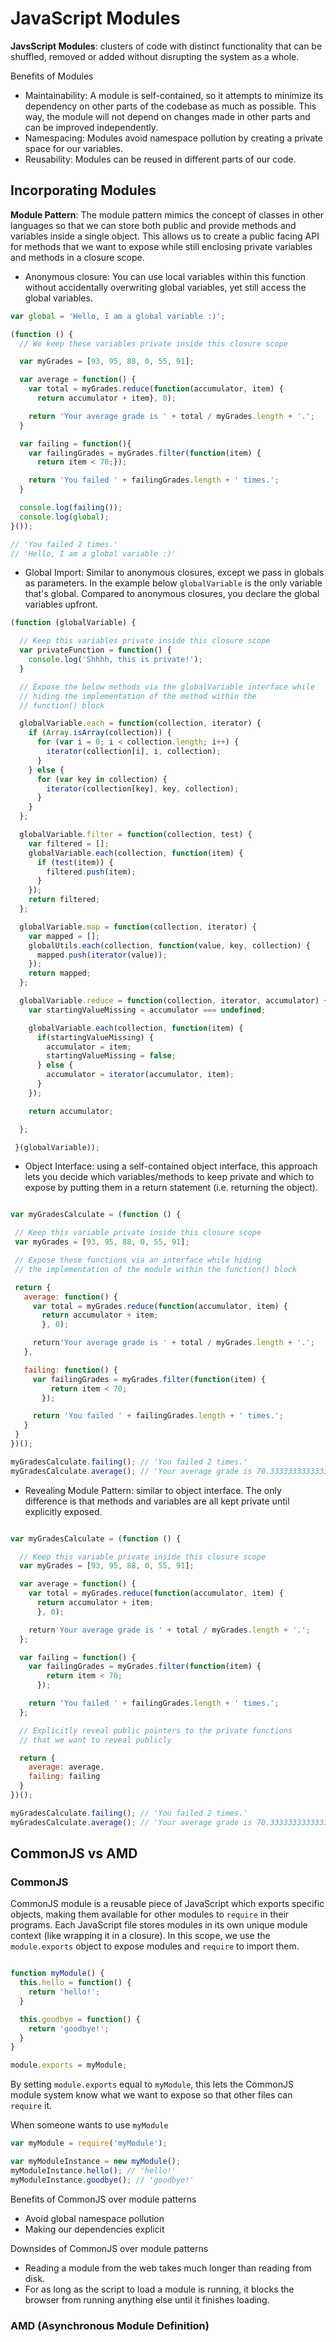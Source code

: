# JavaScript Modules

**JavsScript Modules**: clusters of code with distinct functionality that can be shuffled, removed or added without disrupting the system as a whole.

Benefits of Modules
+ Maintainability: A module is self-contained, so it attempts to minimize its dependency on other parts of the codebase as much as possible. This way, the module will not depend on changes made in other parts and can be improved independently.
+ Namespacing: Modules avoid namespace pollution by creating a private space for our variables.
+ Reusability: Modules can be reused in different parts of our code.

## Incorporating Modules


**Module Pattern**: The module pattern mimics the concept of classes in other languages so that we can store both public and provide methods and variables inside a single object. This allows us to create a public facing API for methods that we want to expose while still enclosing private variables and methods in a closure scope.

+ Anonymous closure: You can use local variables within this function without accidentally overwriting global variables, yet still access the global variables.

```JavaScript
var global = 'Hello, I am a global variable :)';

(function () {
  // We keep these variables private inside this closure scope

  var myGrades = [93, 95, 88, 0, 55, 91];

  var average = function() {
    var total = myGrades.reduce(function(accumulator, item) {
      return accumulator + item}, 0);

    return 'Your average grade is ' + total / myGrades.length + '.';
  }

  var failing = function(){
    var failingGrades = myGrades.filter(function(item) {
      return item < 70;});

    return 'You failed ' + failingGrades.length + ' times.';
  }

  console.log(failing());
  console.log(global);
}());

// 'You failed 2 times.'
// 'Hello, I am a global variable :)'
```

+ Global Import: Similar to anonymous closures, except we pass in globals as parameters. In the example below `globalVariable` is the only variable that's global. Compared to anonymous closures, you declare the global variables upfront.

``` JavaScript
(function (globalVariable) {

  // Keep this variables private inside this closure scope
  var privateFunction = function() {
    console.log('Shhhh, this is private!');
  }

  // Expose the below methods via the globalVariable interface while
  // hiding the implementation of the method within the
  // function() block

  globalVariable.each = function(collection, iterator) {
    if (Array.isArray(collection)) {
      for (var i = 0; i < collection.length; i++) {
        iterator(collection[i], i, collection);
      }
    } else {
      for (var key in collection) {
        iterator(collection[key], key, collection);
      }
    }
  };

  globalVariable.filter = function(collection, test) {
    var filtered = [];
    globalVariable.each(collection, function(item) {
      if (test(item)) {
        filtered.push(item);
      }
    });
    return filtered;
  };

  globalVariable.map = function(collection, iterator) {
    var mapped = [];
    globalUtils.each(collection, function(value, key, collection) {
      mapped.push(iterator(value));
    });
    return mapped;
  };

  globalVariable.reduce = function(collection, iterator, accumulator) {
    var startingValueMissing = accumulator === undefined;

    globalVariable.each(collection, function(item) {
      if(startingValueMissing) {
        accumulator = item;
        startingValueMissing = false;
      } else {
        accumulator = iterator(accumulator, item);
      }
    });

    return accumulator;

  };

 }(globalVariable));
 ```

 + Object Interface: using a self-contained object interface, this approach lets you decide which variables/methods to keep private and which to expose by putting them in a return statement (i.e. returning the object).

 ``` JavaScript

 var myGradesCalculate = (function () {

  // Keep this variable private inside this closure scope
  var myGrades = [93, 95, 88, 0, 55, 91];

  // Expose these functions via an interface while hiding
  // the implementation of the module within the function() block

  return {
    average: function() {
      var total = myGrades.reduce(function(accumulator, item) {
        return accumulator + item;
        }, 0);

      return'Your average grade is ' + total / myGrades.length + '.';
    },

    failing: function() {
      var failingGrades = myGrades.filter(function(item) {
          return item < 70;
        });

      return 'You failed ' + failingGrades.length + ' times.';
    }
  }
})();

myGradesCalculate.failing(); // 'You failed 2 times.'
myGradesCalculate.average(); // 'Your average grade is 70.33333333333333.'
```

+ Revealing Module Pattern: similar to object interface. The only difference is that methods and variables are all kept private until explicitly exposed.

``` JavaScript

var myGradesCalculate = (function () {

  // Keep this variable private inside this closure scope
  var myGrades = [93, 95, 88, 0, 55, 91];

  var average = function() {
    var total = myGrades.reduce(function(accumulator, item) {
      return accumulator + item;
      }, 0);

    return'Your average grade is ' + total / myGrades.length + '.';
  };

  var failing = function() {
    var failingGrades = myGrades.filter(function(item) {
        return item < 70;
      });

    return 'You failed ' + failingGrades.length + ' times.';
  };

  // Explicitly reveal public pointers to the private functions
  // that we want to reveal publicly

  return {
    average: average,
    failing: failing
  }
})();

myGradesCalculate.failing(); // 'You failed 2 times.'
myGradesCalculate.average(); // 'Your average grade is 70.33333333333333.'
```

## CommonJS vs AMD

### CommonJS

CommonJS module is a reusable piece of JavaScript which exports specific objects, making them available for other modules to `require` in their programs. Each JavaScript file stores modules in its own unique module context (like wrapping it in a closure). In this scope, we use the `module.exports` object to expose modules and `require` to import them.

``` JavaScript

function myModule() {
  this.hello = function() {
    return 'hello!';
  }

  this.goodbye = function() {
    return 'goodbye!';
  }
}

module.exports = myModule;
```

By setting `module.exports` equal to `myModule`, this lets the CommonJS module system know what we want to expose so that other files can `require` it.

When someone wants to use `myModule`

``` JavaScript
var myModule = require('myModule');

var myModuleInstance = new myModule();
myModuleInstance.hello(); // 'hello!'
myModuleInstance.goodbye(); // 'goodbye!'
```

Benefits of CommonJS over module patterns
+ Avoid global namespace pollution
+ Making our dependencies explicit

Downsides of CommonJS over module patterns
+ Reading a module from the web takes much longer than reading from disk.
+ For as long as the script to load a module is running, it blocks the browser from running anything else until it finishes loading.

### AMD (Asynchronous Module Definition)
